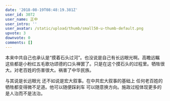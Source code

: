 ```yaml
---
date: '2018-08-19T08:48:19.381Z'
user_id: 3072
user_name: 正中
user_intro: ''
user_avatar: /static/upload/thumb/small50-u-thumb-default.png
upvote: 3
downvote: 0
comments: []
---
```


本来中共自己也承认是“摸着石头过河”。也没说是自己有长远眼光啊。高瞻远瞩 这些都是小粉红五毛歌功颂德的口头禅罢了。只是在这个摸石头的过程里。牺牲很大。对老百姓的伤害很大。祸害了中华民族。

与其说是长远眼光 还不如说是宏大叙事。在中共宏大叙事的基础上 任何老百姓的牺牲都变得微不足道。他可以随便踩刹车 可以随意换方向。施政过程体现更多的是人治而不是法治。

